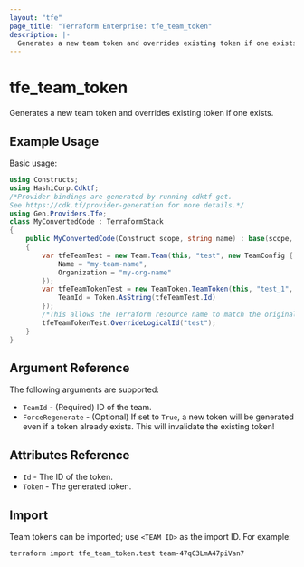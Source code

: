```yaml
---
layout: "tfe"
page_title: "Terraform Enterprise: tfe_team_token"
description: |-
  Generates a new team token and overrides existing token if one exists.
---
```


# tfe_team_token

Generates a new team token and overrides existing token if one exists.

## Example Usage

Basic usage:

```csharp
using Constructs;
using HashiCorp.Cdktf;
/*Provider bindings are generated by running cdktf get.
See https://cdk.tf/provider-generation for more details.*/
using Gen.Providers.Tfe;
class MyConvertedCode : TerraformStack
{
    public MyConvertedCode(Construct scope, string name) : base(scope, name)
    {
        var tfeTeamTest = new Team.Team(this, "test", new TeamConfig {
            Name = "my-team-name",
            Organization = "my-org-name"
        });
        var tfeTeamTokenTest = new TeamToken.TeamToken(this, "test_1", new TeamTokenConfig {
            TeamId = Token.AsString(tfeTeamTest.Id)
        });
        /*This allows the Terraform resource name to match the original name. You can remove the call if you don't need them to match.*/
        tfeTeamTokenTest.OverrideLogicalId("test");
    }
}
```

## Argument Reference

The following arguments are supported:

* `TeamId` - (Required) ID of the team.
* `ForceRegenerate` - (Optional) If set to `True`, a new token will be
  generated even if a token already exists. This will invalidate the existing
  token!

## Attributes Reference

* `Id` - The ID of the token.
* `Token` - The generated token.

## Import

Team tokens can be imported; use `<TEAM ID>` as the import ID. For example:

```shell
terraform import tfe_team_token.test team-47qC3LmA47piVan7
```

<!-- cache-key: cdktf-0.17.0-pre.15 input-58bf9c717759059affcdee4abf63ef4ecd06e8c350c399909b94c3333e36de27 -->